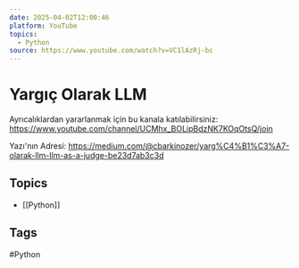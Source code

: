 ```yaml
---
date: 2025-04-02T12:00:46
platform: YouTube
topics:
  - Python
source: https://www.youtube.com/watch?v=VC1lAzRj-bc
---
```

# Yargıç Olarak LLM

Ayrıcalıklardan yararlanmak için bu kanala katılabilirsiniz:
https://www.youtube.com/channel/UCMhx_BOLipBdzNK7KOqOtsQ/join

Yazı'nın Adresi: https://medium.com/@cbarkinozer/yarg%C4%B1%C3%A7-olarak-llm-llm-as-a-judge-be23d7ab3c3d

## Topics
- [[Python]]

## Tags
#Python